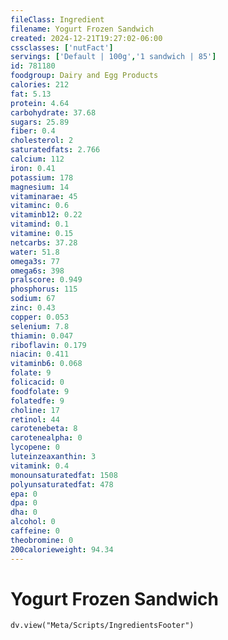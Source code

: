 ```yaml
---
fileClass: Ingredient
filename: Yogurt Frozen Sandwich
created: 2024-12-21T19:27:02-06:00
cssclasses: ['nutFact']
servings: ['Default | 100g','1 sandwich | 85']
id: 781180
foodgroup: Dairy and Egg Products 
calories: 212
fat: 5.13
protein: 4.64
carbohydrate: 37.68
sugars: 25.89
fiber: 0.4
cholesterol: 2
saturatedfats: 2.766
calcium: 112
iron: 0.41
potassium: 178
magnesium: 14
vitaminarae: 45
vitaminc: 0.6
vitaminb12: 0.22
vitamind: 0.1
vitamine: 0.15
netcarbs: 37.28
water: 51.8
omega3s: 77
omega6s: 398
pralscore: 0.949
phosphorus: 115
sodium: 67
zinc: 0.43
copper: 0.053
selenium: 7.8
thiamin: 0.047
riboflavin: 0.179
niacin: 0.411
vitaminb6: 0.068
folate: 9
folicacid: 0
foodfolate: 9
folatedfe: 9
choline: 17
retinol: 44
carotenebeta: 8
carotenealpha: 0
lycopene: 0
luteinzeaxanthin: 3
vitamink: 0.4
monounsaturatedfat: 1508
polyunsaturatedfat: 478
epa: 0
dpa: 0
dha: 0
alcohol: 0
caffeine: 0
theobromine: 0
200calorieweight: 94.34
---
```


# Yogurt Frozen Sandwich

```dataviewjs
dv.view("Meta/Scripts/IngredientsFooter")
```